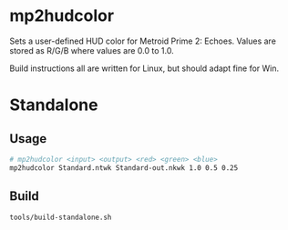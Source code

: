 # mp2hudcolor
Sets a user-defined HUD color for Metroid Prime 2: Echoes. Values are stored as R/G/B where values are 0.0 to 1.0.

Build instructions all are written for Linux, but should adapt fine for Win.

# Standalone

## Usage
```sh
# mp2hudcolor <input> <output> <red> <green> <blue>
mp2hudcolor Standard.ntwk Standard-out.nkwk 1.0 0.5 0.25
```
## Build
```sh
tools/build-standalone.sh
```
